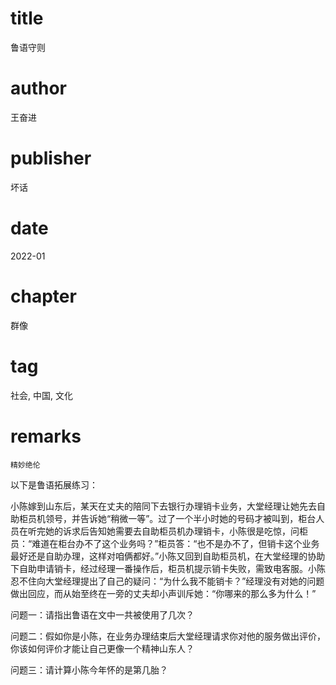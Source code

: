 # title
鲁语守则

# author
王奋进

# publisher
坏话

# date
2022-01

# chapter
群像

# tag
社会, 中国, 文化

# remarks
`精妙绝伦`

以下是鲁语拓展练习：

小陈嫁到山东后，某天在丈夫的陪同下去银行办理销卡业务，大堂经理让她先去自助柜员机领号，并告诉她“稍微一等”。过了一个半小时她的号码才被叫到，柜台人员在听完她的诉求后告知她需要去自助柜员机办理销卡，小陈很是吃惊，问柜员：“难道在柜台办不了这个业务吗？”柜员答：“也不是办不了，但销卡这个业务最好还是自助办理，这样对咱俩都好。”小陈又回到自助柜员机，在大堂经理的协助下自助申请销卡，经过经理一番操作后，柜员机提示销卡失败，需致电客服。小陈忍不住向大堂经理提出了自己的疑问：“为什么我不能销卡？”经理没有对她的问题做出回应，而从始至终在一旁的丈夫却小声训斥她：“你哪来的那么多为什么！”



问题一：请指出鲁语在文中一共被使用了几次？



问题二：假如你是小陈，在业务办理结束后大堂经理请求你对他的服务做出评价，你该如何评价才能让自己更像一个精神山东人？



问题三：请计算小陈今年怀的是第几胎？
